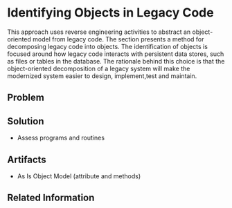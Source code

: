 # Identifying Objects in Legacy Code

This approach uses reverse engineering activities to abstract an object-oriented model from legacy code. The section presents a method for decomposing legacy code into objects. The identification of objects is focused around how legacy code interacts with persistent data stores, such as files or tables in the database.  The rationale behind this choice is that the object-oriented decomposition of a legacy system will make the modernized system easier to design, implement,test and maintain. 

## Problem

## Solution
* Assess programs and routines

## Artifacts
* As Is Object Model (attribute and methods)

## Related Information